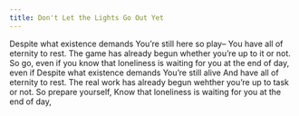 ```yaml
---
title: Don't Let the Lights Go Out Yet
---
```


Despite what existence demands
You’re still here so play–
You have all of eternity to rest.
The game has already begun
whether you’re up to it or not.
So go, even if you know
that loneliness is waiting for you
at the end of day, even if
Despite what existence demands
You’re still alive
And have all of eternity to rest.
The real work has already begun
wehther you’re up to task or not.
So prepare yourself,
Know that loneliness is waiting for you
at the end of day,